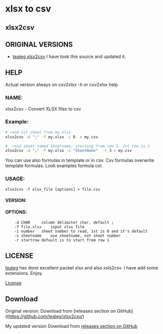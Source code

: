 
# xlsx to csv
##  xlsx2csv 


## ORIGINAL VERSIONS

  * [tealeg xlsx2csv](https://github.com/tealeg/xlsx2csv) I have took this source and updated it.

## HELP
  Actual version always on  csv2xlsx -h or csv2xlsx help

### NAME:
   xlsx2csv - Convert XLSX files to csv 


### Example:

```bash
# read 1st sheet from my.xlsx
xlsx2csv -d ";" -f my.xlsx -i 0  > my.csv

#  read sheet named Sheetname, starting from row 3. 1st row is 1
xlsx2csv -d ";" -f my.xlsx -s "SheetName"  -r 3 > my.csv

```

You can use also formulas in template or in csv. Csv formulas overwrite template formulas.
Look examples formula col.

### USAGE:

    xlsx2csv -f xlsx_file [options] > file.csv

#### VERSION:

#### OPTIONS:

```
	-d CHAR		column delimiter char, default ;
	-f file.xlsx	input xlsx file
	-i number	sheet number to read, 1st is 0 and it's default
	-s sheetname	use sheetname, not sheet number
	-r startrow	default is to start from row 1

```


## LICENSE


[tealeg](https://github.com/tealeg/xlsx2csv/) has done excellent packet xlsx and also xsls2csv. I have add some extensions. Enjoy.

[License](https://raw.githubusercontent.com/tealeg/xlsx2csv/master/LICENSE)

## Download

Original version:
Download from [releases section on GitHub]((https://github.com/tealeg/xlsx2csv/)

My updated version
Download from [releases section on GitHub](https://github.com/kshji/go/tree/master/xlsx2csv/build)

